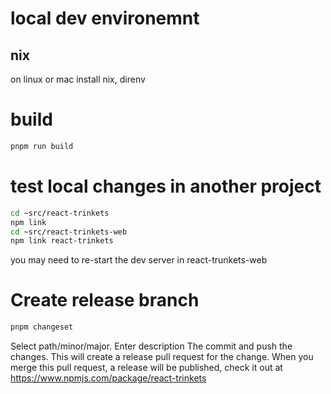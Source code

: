 # local dev environemnt
## nix
on linux or mac install nix, direnv

# build
```bash
pnpm run build
```

# test local changes in another project
```bash
cd ~src/react-trinkets
npm link
cd ~src/react-trinkets-web
npm link react-trinkets
```
you may need to re-start the dev server in react-trunkets-web

# Create release branch
```bash
pnpm changeset
```
Select path/minor/major.
Enter description
The commit and push the changes.
This will create a release pull request for the change.
When you merge this pull request, a release will be published, check it out at https://www.npmjs.com/package/react-trinkets

